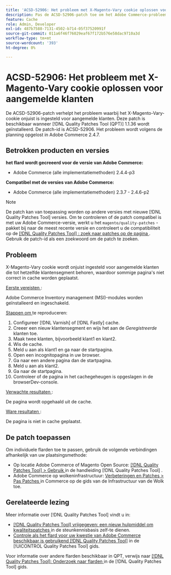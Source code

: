 ```yaml
---
title: 'ACSD-52906: Het probleem met X-Magento-Vary cookie oplossen voor het in cache plaatsen van aangemelde klanten'
description: Pas de ACSD-52906-patch toe om het Adobe Commerce-probleem op te lossen waarbij het X-Magento-Vary-cookie onjuist is ingesteld voor aangemelde klanten.
feature: Cache
role: Admin, Developer
exl-id: 487b7588-7131-4502-b714-05f37520991f
source-git-commit: 011a6f46f76029eaf67f172b576e58dac9710a3d
workflow-type: tm+mt
source-wordcount: '393'
ht-degree: 0%

---
```


# ACSD-52906: Het probleem met X-Magento-Vary cookie oplossen voor aangemelde klanten

De ACSD-52906-patch verhelpt het probleem waarbij het X-Magento-Vary-cookie onjuist is ingesteld voor aangemelde klanten. Deze patch is beschikbaar wanneer [!DNL Quality Patches Tool (QPT)] 1.1.36 wordt geïnstalleerd. De patch-id is ACSD-52906. Het probleem wordt volgens de planning opgelost in Adobe Commerce 2.4.7.

## Betrokken producten en versies

**het flard wordt gecreeerd voor de versie van Adobe Commerce:**

* Adobe Commerce (alle implementatiemethoden) 2.4.4-p3

**Compatibel met de versies van Adobe Commerce:**

* Adobe Commerce (alle implementatiemethoden) 2.3.7 - 2.4.6-p2

>[!NOTE]
>
>De patch kan van toepassing worden op andere versies met nieuwe [!DNL Quality Patches Tool] versies. Om te controleren of de patch compatibel is met uw Adobe Commerce-versie, werkt u het `magento/quality-patches` -pakket bij naar de meest recente versie en controleert u de compatibiliteit op de [[!DNL Quality Patches Tool] : zoek naar patches op de pagina ](https://experienceleague.adobe.com/tools/commerce-quality-patches/index.html) . Gebruik de patch-id als een zoekwoord om de patch te zoeken.

## Probleem

X-Magento-Vary cookie wordt onjuist ingesteld voor aangemelde klanten die tot hetzelfde klantensegment behoren, waardoor sommige pagina&#39;s niet correct in cache worden geplaatst.

<u> Eerste vereisten </u>:

Adobe Commerce Inventory management (MSI)-modules worden geïnstalleerd en ingeschakeld.

<u> Stappen om </u> te reproduceren:

1. Configureer [!DNL Varnish] of [!DNL Fastly] cache.
1. Creeer een nieuw klantensegment en wijs het aan de *Geregistreerde* klanten toe.
1. Maak twee klanten, bijvoorbeeld klant1 en klant2.
1. Wis de cache.
1. Meld u aan als klant1 en ga naar de startpagina.
1. Open een incognitopagina in uw browser.
1. Ga naar een andere pagina dan de startpagina.
1. Meld u aan als klant2.
1. Ga naar de startpagina.
1. Controleer of de pagina in het cachegeheugen is opgeslagen in de browserDev-console.

<u> Verwachte resultaten </u>:

De pagina wordt opgehaald uit de cache.

<u> Ware resultaten </u>:

De pagina is niet in cache geplaatst.

## De patch toepassen

Om individuele flarden toe te passen, gebruik de volgende verbindingen afhankelijk van uw plaatsingsmethode:

* Op locatie Adobe Commerce of Magento Open Source: [[!DNL Quality Patches Tool] > Gebruik ](/help/tools/quality-patches-tool/usage.md) in de handleiding [!DNL Quality Patches Tool] .
* Adobe Commerce op wolkeninfrastructuur: [ Verbeteringen en Patches > Pas Patches ](https://experienceleague.adobe.com/docs/commerce-cloud-service/user-guide/develop/upgrade/apply-patches.html) in Commerce op de gids van de Infrastructuur van de Wolk toe.

## Gerelateerde lezing

Meer informatie over [!DNL Quality Patches Tool] vindt u in:

* [[!DNL Quality Patches Tool]  vrijgegeven: een nieuw hulpmiddel om kwaliteitspatches ](https://experienceleague.adobe.com/en/docs/commerce-operations/tools/quality-patches-tool/quality-patches-tool-to-self-serve-quality-patches) in de steunkennisbasis zelf-te dienen.
* [ Controle als het flard voor uw kwestie van Adobe Commerce beschikbaar is gebruikend  [!DNL Quality Patches Tool]](/help/tools/quality-patches-tool/patches-available-in-qpt/check-patch-for-magento-issue-with-magento-quality-patches.md) in de [!UICONTROL Quality Patches Tool] gids.


Voor informatie over andere flarden beschikbaar in QPT, verwijs naar [[!DNL Quality Patches Tool]: Onderzoek naar flarden ](https://experienceleague.adobe.com/tools/commerce-quality-patches/index.html) in de [!DNL Quality Patches Tool] gids.
